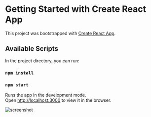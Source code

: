 # Getting Started with Create React App

This project was bootstrapped with [Create React App](https://github.com/facebook/create-react-app).

## Available Scripts

In the project directory, you can run:

### `npm install`

### `npm start`

Runs the app in the development mode.\
Open [http://localhost:3000](http://localhost:3000) to view it in the browser.

![screenshot](https://user-images.githubusercontent.com/17692914/97465680-ac909c80-1918-11eb-82ef-3d3675a92684.PNG)
